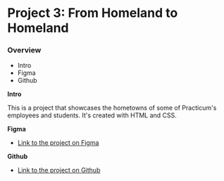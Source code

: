 # Project 3: From Homeland to Homeland
### Overview  
* Intro  
* Figma  
* Github
  
**Intro**    
  
This is a project that showcases the hometowns of some of Practicum's employees and students. It's created with HTML and CSS.
  
**Figma**  
  
* [Link to the project on Figma](https://www.figma.com/file/1zCYcflj6BJx5VqOvXU9nb/Sprint-3-From-Homeland-to-Homeland-desktop-mobile?node-id=0%3A1)  
  
**Github**  
 
* [Link to the project on Github](https://github.com/PapurikaAtMadKoube/Project3)
